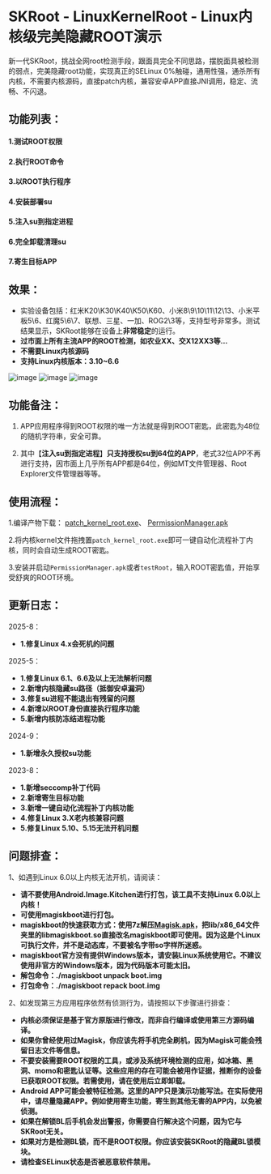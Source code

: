 # SKRoot - LinuxKernelRoot - Linux内核级完美隐藏ROOT演示
新一代SKRoot，挑战全网root检测手段，跟面具完全不同思路，摆脱面具被检测的弱点，完美隐藏root功能，实现真正的SELinux 0%触碰，通用性强，通杀所有内核，不需要内核源码，直接patch内核，兼容安卓APP直接JNI调用，稳定、流畅、不闪退。
## 功能列表：
#### 1.测试ROOT权限
#### 2.执行ROOT命令
#### 3.以ROOT执行程序
#### 4.安装部署su
#### 5.注入su到指定进程
#### 6.完全卸载清理su
#### 7.寄生目标APP

## 效果：
* 实验设备包括：红米K20\K30\K40\K50\K60、小米8\9\10\11\12\13、小米平板5\6、红魔5\6\7、联想、三星、一加、ROG2\3等，支持型号非常多。测试结果显示，SKRoot能够在设备上**非常稳定**的运行。
* **过市面上所有主流APP的ROOT检测，如农业XX、交X12XX3等...**
* **不需要Linux内核源码**
* **支持Linux内核版本：3.10~6.6**

![image](https://github.com/abcz316/linuxKernelRoot/blob/master/ScreenCap/1.png)
![image](https://github.com/abcz316/linuxKernelRoot/blob/master/ScreenCap/3.png)
![image](https://github.com/abcz316/linuxKernelRoot/blob/master/ScreenCap/4.png)

## 功能备注：
1. APP应用程序得到ROOT权限的唯一方法就是得到ROOT密匙，此密匙为48位的随机字符串，安全可靠。

2. 其中【**注入su到指定进程**】**只支持授权su到64位的APP**，老式32位APP不再进行支持，因市面上几乎所有APP都是64位，例如MT文件管理器、Root Explorer文件管理器等等。

## 使用流程：
1.编译产物下载： [patch_kernel_root.exe](https://github.com/abcz316/SKRoot-linuxKernelRoot/blob/master/patch_kernel_root/exe/patch_kernel_root.exe)、 [PermissionManager.apk](https://github.com/abcz316/SKRoot-linuxKernelRoot/blob/master/PermissionManager/build_apk/PermissionManager.apk)
 
2.将内核kernel文件拖拽置`patch_kernel_root.exe`即可一键自动化流程补丁内核，同时会自动生成ROOT密匙。

3.安装并启动`PermissionManager.apk`或者`testRoot`，输入ROOT密匙值，开始享受舒爽的ROOT环境。

## 更新日志：

2025-8：
  * **1.修复Linux 4.x会死机的问题**

2025-5：
  * **1.修复Linux 6.1、6.6及以上无法解析问题**
  * **2.新增内核隐藏su路径（抵御安卓漏洞）**
  * **3.修复su进程不能退出有残留的问题**
  * **4.新增以ROOT身份直接执行程序功能**
  * **5.新增内核防冻结进程功能**

  
2024-9：
  * **1.新增永久授权su功能**

2023-8：
  * **1.新增seccomp补丁代码**
  * **2.新增寄生目标功能**
  * **3.新增一键自动化流程补丁内核功能**
  * **4.修复Linux 3.X老内核兼容问题**
  * **5.修复Linux 5.10、5.15无法开机问题**

## 问题排查：
1、如遇到Linux 6.0以上内核无法开机，请阅读：
* **请不要使用Android.Image.Kitchen进行打包，该工具不支持Linux 6.0以上内核！**
* **可使用magiskboot进行打包。**
* **magiskboot的快速获取方式：使用7z解压[Magisk.apk](https://github.com/topjohnwu/Magisk/releases)，把lib/x86_64文件夹里的libmagiskboot.so直接改名magiskboot即可使用。因为这是个Linux可执行文件，并不是动态库，不要被名字带so字样所迷惑。**
* **magiskboot官方没有提供Windows版本，请安装Linux系统使用它。不建议使用非官方的Windows版本，因为代码版本可能太旧。**
* **解包命令：./magiskboot unpack boot.img**
* **打包命令：./magiskboot repack boot.img**

2、如发现第三方应用程序依然有侦测行为，请按照以下步骤进行排查：
* **内核必须保证是基于官方原版进行修改，而非自行编译或使用第三方源码编译。**
* **如果你曾经使用过Magisk，你应该先将手机完全刷机，因为Magisk可能会残留日志文件等信息。**
* **不要安装需要ROOT权限的工具，或涉及系统环境检测的应用，如冰箱、黑洞、momo和密匙认证等。这些应用的存在可能会被用作证据，推断你的设备已获取ROOT权限。若需使用，请在使用后立即卸载。**
* **Android APP可能会被特征检测。这里的APP只是演示功能写法。在实际使用中，请尽量隐藏APP。例如使用寄生功能，寄生到其他无害的APP内，以免被侦测。**
* **如果在解锁BL后手机会发出警报，你需要自行解决这个问题，因为它与SKRoot无关。**
* **如果对方是检测BL锁，而不是ROOT权限。你应该安装SKRoot的隐藏BL锁模块。**
* **请检查SELinux状态是否被恶意软件禁用。**
